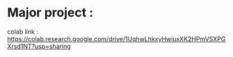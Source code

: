 # Major project : 

colab link : https://colab.research.google.com/drive/1UqhwLhkxyHwiuxXK2HPmVSXPGXrsd1NT?usp=sharing



